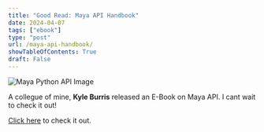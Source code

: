 ```yaml
---
title: "Good Read: Maya API Handbook"
date: 2024-04-07
tags: ["ebook"]
type: "post"
url: /maya-api-handbook/
showTableOfContents: True
draft: False
---
```

![Maya Python API Image](/images/mayaPythonAPI.png)

A collegue of mine, **Kyle Burris** released an E-Book on Maya API. I cant wait to check it out!

[Click here](https://kyleburris3d.wordpress.com/maya-api-handbook/) to check it out.